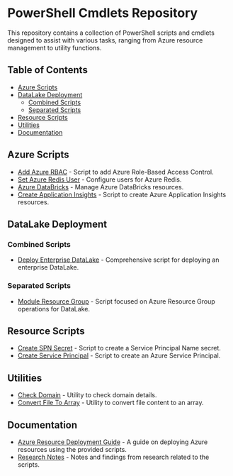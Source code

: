# PowerShell Cmdlets Repository

This repository contains a collection of PowerShell scripts and cmdlets designed to assist with various tasks, ranging from Azure resource management to utility functions.

## Table of Contents

- [Azure Scripts](#azure-scripts)
- [DataLake Deployment](#datalake-deployment)
  - [Combined Scripts](#combined-scripts)
  - [Separated Scripts](#separated-scripts)
- [Resource Scripts](#resource-scripts)
- [Utilities](#utilities)
- [Documentation](#documentation)

## Azure Scripts

- [Add Azure RBAC](https://github.com/Johne992/powershell-cmdlets/blob/main/Access%20Change%20Templates/Add-AzureRBAC.ps1) - Script to add Azure Role-Based Access Control.
- [Set Azure Redis User](https://github.com/Johne992/powershell-cmdlets/blob/main/Access%20Change%20Templates/Set-AzureRedisUser.ps1) - Configure users for Azure Redis.
- [Azure DataBricks](https://github.com/Johne992/powershell-cmdlets/blob/main/AzureDataBricks.ps1) - Manage Azure DataBricks resources.
- [Create Application Insights](https://github.com/Johne992/powershell-cmdlets/blob/main/Create-ApplicationInsights.ps1) - Script to create Azure Application Insights resources.


## DataLake Deployment

### Combined Scripts

- [Deploy Enterprise DataLake](https://github.com/Johne992/powershell-cmdlets/blob/main/DataLake%20Deployment%20Scripts/Combined-Scripts/Deploy-EnterpriseDataLake.ps1) - Comprehensive script for deploying an enterprise DataLake.


### Separated Scripts

- [Module Resource Group](https://github.com/Johne992/powershell-cmdlets/blob/main/DataLake%20Deployment%20Scripts/Separated-Scripts/0-Module-ResourceGroup.ps1) - Script focused on Azure Resource Group operations for DataLake.


## Resource Scripts

- [Create SPN Secret](https://github.com/Johne992/powershell-cmdlets/blob/main/Resource%20Scripts/Create-SPNSecret.ps1) - Script to create a Service Principal Name secret.
- [Create Service Principal](https://github.com/Johne992/powershell-cmdlets/blob/main/Resource%20Scripts/Create-ServicePrincipal.ps1) - Script to create an Azure Service Principal.


## Utilities

- [Check Domain](https://github.com/Johne992/powershell-cmdlets/blob/main/Check-Domain.ps1) - Utility to check domain details.
- [Convert File To Array](https://github.com/Johne992/powershell-cmdlets/blob/main/Convert-FileToArray.ps1) - Utility to convert file content to an array.


## Documentation

- [Azure Resource Deployment Guide](https://github.com/Johne992/powershell-cmdlets/blob/main/AzureResourceDeployment.md) - A guide on deploying Azure resources using the provided scripts.
- [Research Notes](https://github.com/Johne992/powershell-cmdlets/blob/main/Research.MD) - Notes and findings from research related to the scripts.
